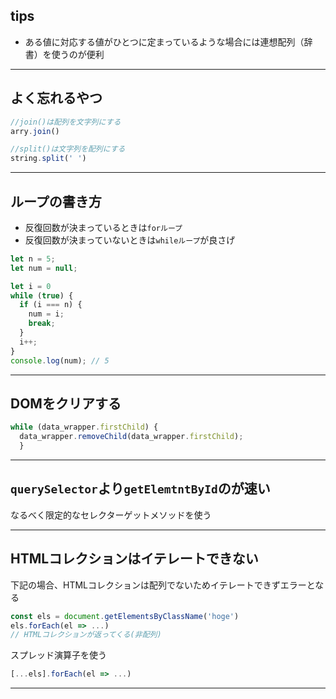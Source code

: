 ## tips
- ある値に対応する値がひとつに定まっているような場合には連想配列（辞書）を使うのが便利
***
## よく忘れるやつ
```js
//join()は配列を文字列にする
arry.join() 

//split()は文字列を配列にする
string.split(' ')
```
***
## ループの書き方
- 反復回数が決まっているときは`forループ`  
- 反復回数が決まっていないときは`whileループ`が良さげ  

```js
let n = 5;
let num = null;

let i = 0
while (true) {
  if (i === n) {
    num = i;
    break;
  }
  i++;
}
console.log(num); // 5
```
***
## DOMをクリアする
```js
while (data_wrapper.firstChild) {
  data_wrapper.removeChild(data_wrapper.firstChild);
  }
```
***
## `querySelector`より`getElemtntById`のが速い
なるべく限定的なセレクターゲットメソッドを使う
***
## HTMLコレクションはイテレートできない
下記の場合、HTMLコレクションは配列でないためイテレートできずエラーとなる
```js
const els = document.getElementsByClassName('hoge')
els.forEach(el => ...)
// HTMLコレクションが返ってくる(非配列)
```
スプレッド演算子を使う
```js
[...els].forEach(el => ...)
```
***